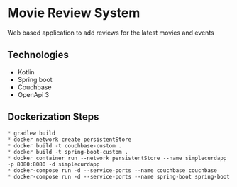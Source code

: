 # Movie Review System
Web based application to add reviews for the latest movies and events

## Technologies  
* Kotlin 
* Spring boot
* Couchbase
* OpenApi 3

## Dockerization Steps 
	* gradlew build
	* docker network create persistentStore
	* docker build -t couchbase-custom .
	* docker build -t spring-boot-custom .
	* docker container run --network persistentStore --name simplecurdapp -p 8080:8080 -d simplecurdapp
	* docker-compose run -d --service-ports --name couchbase couchbase
	* docker-compose run -d --service-ports --name spring-boot spring-boot